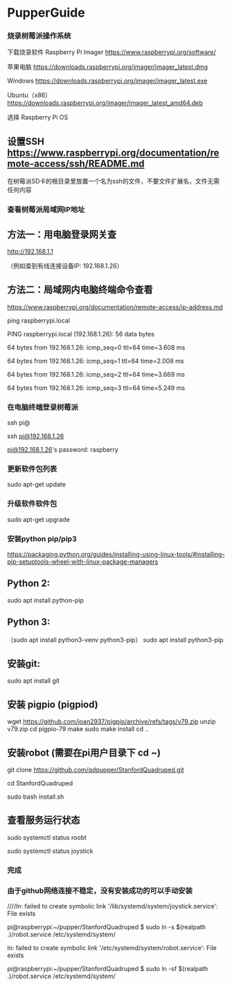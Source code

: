 # PupperGuide

### 烧录树莓派操作系统

下载烧录软件 Raspberry Pi Imager  https://www.raspberrypi.org/software/

苹果电脑 https://downloads.raspberrypi.org/imager/imager_latest.dmg

Windows https://downloads.raspberrypi.org/imager/imager_latest.exe

Ubuntu（x86） https://downloads.raspberrypi.org/imager/imager_latest_amd64.deb

选择 Raspberry Pi OS

## 设置SSH https://www.raspberrypi.org/documentation/remote-access/ssh/README.md

在树莓派SD卡的根目录里放置一个名为ssh的文件，不要文件扩展名，文件无需任何内容

### 查看树莓派局域网IP地址

## 方法一：用电脑登录网关查

http://192.168.1.1

（例如查到有线连接设备IP: 192.168.1.26）

## 方法二：局域网内电脑终端命令查看

https://www.raspberrypi.org/documentation/remote-access/ip-address.md

ping raspberrypi.local

PING raspberrypi.local (192.168.1.26): 56 data bytes

64 bytes from 192.168.1.26: icmp_seq=0 ttl=64 time=3.608 ms

64 bytes from 192.168.1.26: icmp_seq=1 ttl=64 time=2.008 ms

64 bytes from 192.168.1.26: icmp_seq=2 ttl=64 time=3.669 ms

64 bytes from 192.168.1.26: icmp_seq=3 ttl=64 time=5.249 ms

### 在电脑终端登录树莓派

ssh pi@

ssh pi@192.168.1.26

pi@192.168.1.26's password: raspberry

### 更新软件包列表

sudo apt-get update

### 升级软件软件包

sudo apt-get upgrade

### 安装python pip/pip3

https://packaging.python.org/guides/installing-using-linux-tools/#installing-pip-setuptools-wheel-with-linux-package-managers

## Python 2:

sudo apt install python-pip

## Python 3:
（sudo apt install python3-venv python3-pip）
sudo apt install python3-pip

## 安装git:

sudo apt install git

## 安装 pigpio (pigpiod)
wget https://github.com/joan2937/pigpio/archive/refs/tags/v79.zip
unzip v79.zip
cd pigpio-79
make
sudo make install
cd ..

## 安装robot (需要在pi用户目录下 cd ~)
git clone https://github.com/qdpupper/StanfordQuadruped.git

cd StanfordQuadruped

sudo bash install.sh

## 查看服务运行状态

sudo systemctl status roobt

sudo systemctl status joystick

### 完成

### 由于github网络连接不稳定，没有安装成功的可以手动安装
////ln: failed to create symbolic link '/lib/systemd/system/joystick.service': File exists

pi@raspberrypi:~/pupper/StanfordQuadruped $ sudo ln -s $(realpath .)/robot.service /etc/systemd/system/

ln: failed to create symbolic link '/etc/systemd/system/robot.service': File exists

pi@raspberrypi:~/pupper/StanfordQuadruped $ sudo ln -sf $(realpath .)/robot.service /etc/systemd/system/





